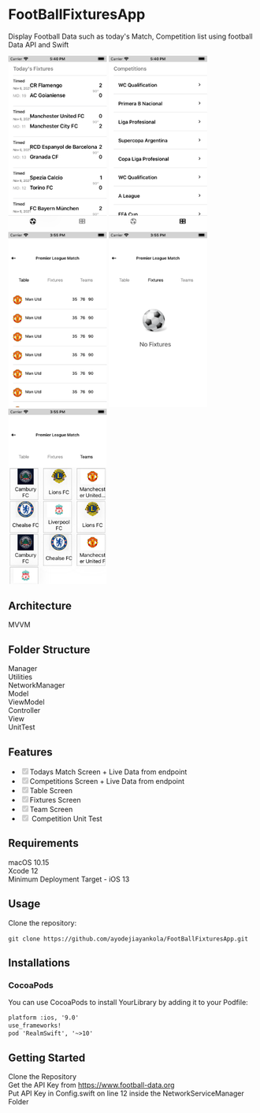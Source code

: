 # FootBallFixturesApp
Display Football Data such as today's Match, Competition list using football Data API and Swift

<!-- <p align="center"><a href="#" rel="nofollow"><img src="FixturesIosApp/Utilities/Images/ScreenTwo.png" alt="Ayodeji Ayankola" data-canonical-src="FixturesIosApp/Utilities/Images/ScreenTwo.png" style="max-width: 100%;"></a> <a href="#" rel="nofollow"><img src="FixturesIosApp/Utilities/Images/ScreenOne.png" alt="Ayodeji Ayankola" data-canonical-src="FixturesIosApp/Utilities/Images/ScreenOne.png" style="max-width: 100%;"></a></p> -->
<img src = "FixturesIosApp/Utilities/Images/ScreenOne.png" width ="200" /> <img src = "FixturesIosApp/Utilities/Images/ScreenTwo.png" width ="200" />  <img src = "FixturesIosApp/Utilities/Images/ScreenThree.png" width ="200" /> <img src = "FixturesIosApp/Utilities/Images/ScreenFour.png" width ="200" /> <img src = "FixturesIosApp/Utilities/Images/ScreenFive.png" width ="200" />


## Architecture 
MVVM

## Folder Structure
Manager <br>
Utilities <br>
NetworkManager <br>
Model <br>
ViewModel <br>
Controller <br>
View <br>
UnitTest

## Features

<ul class="contains-task-list">
<li class="task-list-item"><input type="checkbox" id="" disabled="" class="task-list-item-checkbox" checked="">Todays Match Screen + Live Data from endpoint</li>
<li class="task-list-item"><input type="checkbox" id="" disabled="" class="task-list-item-checkbox" checked="">Competitions Screen + Live Data from endpoint</li>
<li class="task-list-item"><input type="checkbox" id="" disabled="" class="task-list-item-checkbox" checked="">Table Screen</li>
<li class="task-list-item"><input type="checkbox" id="" disabled="" class="task-list-item-checkbox" checked="">Fixtures Screen</li>
  <li class="task-list-item"><input type="checkbox" id="" disabled="" class="task-list-item-checkbox" checked="">Team Screen</li>
<li class="task-list-item"><input type="checkbox" id="" disabled="" class="task-list-item-checkbox" checked=""> Competition Unit Test</li>
</ul>


## Requirements
macOS 10.15 <br>
Xcode 12 <br>
Minimum Deployment Target - iOS 13

## Usage 
Clone the repository:

``` git clone https://github.com/ayodejiayankola/FootBallFixturesApp.git ```

## Installations

### CocoaPods
You can use CocoaPods to install YourLibrary by adding it to your Podfile:

```
platform :ios, '9.0'
use_frameworks!
pod 'RealmSwift', '~>10' 
```

## Getting Started
Clone the Repository<br>
Get the API Key from https://www.football-data.org <br>
Put API Key in  Config.swift  on line 12 inside the NetworkServiceManager Folder<br>
